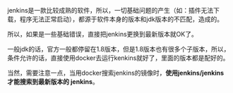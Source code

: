 jenkins是一款比较成熟的软件，所以，一切基础问题的产生（如：插件无法下载，程序无法正常启动），都源于软件本身的版本和jdk版本的不匹配，造成的。

所以，如果是一些基础错误，直接把jenkins更换到最新版本就OK了。

一般jdk的话，官方一般都停留在1.8版本，但是1.8版本也有很多个子版本，所以，条件允许的话，直接使用docker去运行kenkins就好了，里面的版本都是配好的。

当然，需要注意一点，当用docker搜索jenkins的镜像时，**使用jenkins/jenkins 才能搜索到最新版本的 jenkins**。
